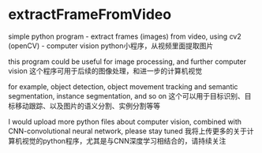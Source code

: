 # extractFrameFromVideo
simple python program - extract frames (images) from video, using cv2 (openCV) - computer vision
python小程序，从视频里面提取图片

this program could be useful for image processing, and further computer vision
这个程序可用于后续的图像处理，和进一步的计算机视觉

for example, object detection, object movement tracking and semantic segmentation, instance segmentation, and so on
这个可以用于目标识别、目标移动跟踪、以及图片的语义分割、实例分割等等

I would upload more python files about computer vision, combined with CNN-convolutional neural network, please stay tuned
我将上传更多的关于计算机视觉的python程序，尤其是与CNN深度学习相结合的，请持续关注

